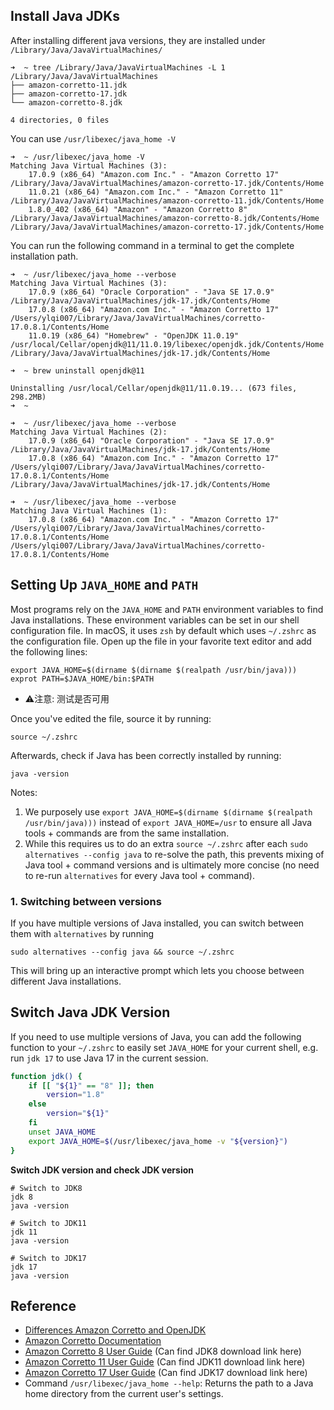 ## Install Java JDKs
After installing different java versions, they are installed under `/Library/Java/JavaVirtualMachines/`
```shell
➜  ~ tree /Library/Java/JavaVirtualMachines -L 1
/Library/Java/JavaVirtualMachines
├── amazon-corretto-11.jdk
├── amazon-corretto-17.jdk
└── amazon-corretto-8.jdk

4 directories, 0 files
```

You can use `/usr/libexec/java_home -V`
```shell
➜  ~ /usr/libexec/java_home -V
Matching Java Virtual Machines (3):
    17.0.9 (x86_64) "Amazon.com Inc." - "Amazon Corretto 17" /Library/Java/JavaVirtualMachines/amazon-corretto-17.jdk/Contents/Home
    11.0.21 (x86_64) "Amazon.com Inc." - "Amazon Corretto 11" /Library/Java/JavaVirtualMachines/amazon-corretto-11.jdk/Contents/Home
    1.8.0_402 (x86_64) "Amazon" - "Amazon Corretto 8" /Library/Java/JavaVirtualMachines/amazon-corretto-8.jdk/Contents/Home
/Library/Java/JavaVirtualMachines/amazon-corretto-17.jdk/Contents/Home
```

You can run the following command in a terminal to get the complete installation path.
```shell
➜  ~ /usr/libexec/java_home --verbose
Matching Java Virtual Machines (3):
    17.0.9 (x86_64) "Oracle Corporation" - "Java SE 17.0.9" /Library/Java/JavaVirtualMachines/jdk-17.jdk/Contents/Home
    17.0.8 (x86_64) "Amazon.com Inc." - "Amazon Corretto 17" /Users/ylqi007/Library/Java/JavaVirtualMachines/corretto-17.0.8.1/Contents/Home
    11.0.19 (x86_64) "Homebrew" - "OpenJDK 11.0.19" /usr/local/Cellar/openjdk@11/11.0.19/libexec/openjdk.jdk/Contents/Home
/Library/Java/JavaVirtualMachines/jdk-17.jdk/Contents/Home

➜  ~ brew uninstall openjdk@11

Uninstalling /usr/local/Cellar/openjdk@11/11.0.19... (673 files, 298.2MB)
➜  ~

➜  ~ /usr/libexec/java_home --verbose
Matching Java Virtual Machines (2):
    17.0.9 (x86_64) "Oracle Corporation" - "Java SE 17.0.9" /Library/Java/JavaVirtualMachines/jdk-17.jdk/Contents/Home
    17.0.8 (x86_64) "Amazon.com Inc." - "Amazon Corretto 17" /Users/ylqi007/Library/Java/JavaVirtualMachines/corretto-17.0.8.1/Contents/Home
/Library/Java/JavaVirtualMachines/jdk-17.jdk/Contents/Home

➜  ~ /usr/libexec/java_home --verbose
Matching Java Virtual Machines (1):
    17.0.8 (x86_64) "Amazon.com Inc." - "Amazon Corretto 17" /Users/ylqi007/Library/Java/JavaVirtualMachines/corretto-17.0.8.1/Contents/Home
/Users/ylqi007/Library/Java/JavaVirtualMachines/corretto-17.0.8.1/Contents/Home
```

## Setting Up `JAVA_HOME` and `PATH`
Most programs rely on the `JAVA_HOME` and `PATH` environment variables to find Java installations. These environment variables can be set in our shell configuration file.
In macOS, it uses `zsh` by default which uses `~/.zshrc` as the configuration file. Open up the file in your favorite text editor and add the following lines:
```shell
export JAVA_HOME=$(dirname $(dirname $(realpath /usr/bin/java)))
exprot PATH=$JAVA_HOME/bin:$PATH
```
* ⚠️注意: 测试是否可用

Once you've edited the file, source it by running:
```shell
source ~/.zshrc
```

Afterwards, check if Java has been correctly installed by running:
```shell
java -version
```

Notes:
1. We purposely use `export JAVA_HOME=$(dirname $(dirname $(realpath /usr/bin/java)))` instead of `export JAVA_HOME=/usr` to ensure all Java tools + commands are from the same installation.
2. While this requires us to do an extra `source ~/.zshrc` after each `sudo alternatives --config java` to re-solve the path, this prevents mixing of Java tool + command versions and is ultimately more concise (no need to re-run `alternatives` for every Java tool + command).

### 1. Switching between versions
If you have multiple versions of Java installed, you can switch between them with `alternatives` by running
```shell
sudo alternatives --config java && source ~/.zshrc
```
This will bring up an interactive prompt which lets you choose between different Java installations.


## Switch Java JDK Version
If you need to use multiple versions of Java, you can add the following function to your `~/.zshrc` to easily set `JAVA_HOME` for your current shell, e.g. run `jdk 17` to use Java 17 in the current session.
```bash
function jdk() {
    if [[ "${1}" == "8" ]]; then
        version="1.8"
    else
        version="${1}"
    fi
    unset JAVA_HOME
    export JAVA_HOME=$(/usr/libexec/java_home -v "${version}")
}
```

**Switch JDK version and check JDK version**
```shell
# Switch to JDK8
jdk 8
java -version

# Switch to JDK11
jdk 11
java -version

# Switch to JDK17
jdk 17
java -version
```


## Reference
* [Differences Amazon Corretto and OpenJDK](https://stackoverflow.com/questions/53305934/differences-amazon-corretto-and-openjdk)
* [Amazon Corretto Documentation](https://docs.aws.amazon.com/corretto/)
* [Amazon Corretto 8 User Guide](https://docs.aws.amazon.com/corretto/latest/corretto-8-ug/what-is-corretto-8.html) (Can find JDK8 download link here)
* [Amazon Corretto 11 User Guide](https://docs.aws.amazon.com/corretto/latest/corretto-11-ug/what-is-corretto-11.html) (Can find JDK11 download link here)
* [Amazon Corretto 17 User Guide](https://docs.aws.amazon.com/corretto/latest/corretto-17-ug/what-is-corretto-17.html) (Can find JDK17 download link here)
* Command `/usr/libexec/java_home --help`: Returns the path to a Java home directory from the current user's settings.